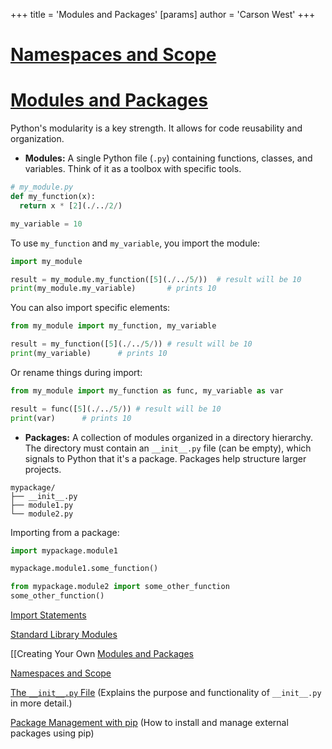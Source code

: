 +++
 title = 'Modules and Packages'
[params]
	author = 'Carson West'
+++
# [Namespaces and Scope](./../namespaces-and-scope/)
# [Modules and Packages](./../modules-and-packages/) 
Python's modularity is a key strength.  It allows for code reusability and organization.

* **Modules:**  A single Python file (`.py`) containing functions, classes, and variables.  Think of it as a toolbox with specific tools.

```python
# my_module.py
def my_function(x):
  return x * [2](./../2/)

my_variable = 10
```

To use `my_function` and `my_variable`, you import the module:

```python
import my_module

result = my_module.my_function([5](./../5/))  # result will be 10
print(my_module.my_variable)       # prints 10
```

You can also import specific elements:

```python
from my_module import my_function, my_variable

result = my_function([5](./../5/)) # result will be 10
print(my_variable)      # prints 10
```

Or rename things during import:

```python
from my_module import my_function as func, my_variable as var

result = func([5](./../5/)) # result will be 10
print(var)      # prints 10
```


* **Packages:** A collection of modules organized in a directory hierarchy.  The directory must contain an `__init__.py` file (can be empty), which signals to Python that it's a package.  Packages help structure larger projects.

```
mypackage/
├── __init__.py
├── module1.py
└── module2.py
```

Importing from a package:

```python
import mypackage.module1

mypackage.module1.some_function()

from mypackage.module2 import some_other_function
some_other_function()
```

[Import Statements](./../import-statements/)

[Standard Library Modules](./../standard-library-modules/)

[[Creating Your Own [Modules and Packages](./../modules-and-packages/)

[Namespaces and Scope](./../namespaces-and-scope/)


[The `__init__.py` File](./../the-`__init__.py`-file/)  (Explains the purpose and functionality of `__init__.py` in more detail.)

[Package Management with pip](./../package-management-with-pip/) (How to install and manage external packages using pip)
